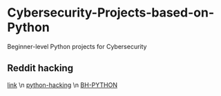 # Cybersecurity-Projects-based-on-Python
Beginner-level Python projects for Cybersecurity

## Reddit hacking 
[link](https://www.reddit.com/r/HowToHack/comments/ewm1ax/a_complete_penetration_testing_hacking_tools_list/) \n
[python-hacking](https://github.com/EONRaider/violent-python3) \n
[BH-PYTHON](https://digtvbg.com/files/books-for-hacking/Black%20Hat%20Python%20-%20Python%20Programming%20for%20Hackers%20and%20Pentesters%20by%20Justin%20Seitz.pdf)
